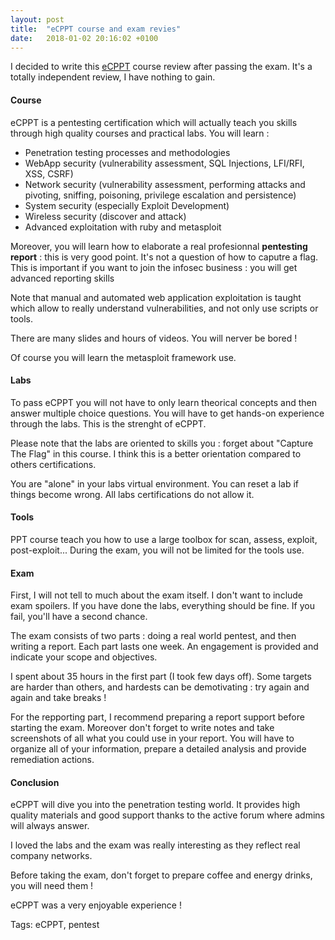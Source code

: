 ```yaml
---
layout: post
title:  "eCPPT course and exam revies"
date:   2018-01-02 20:16:02 +0100
---
```


I decided to write this [eCPPT][1] course review after passing the exam. It's a totally independent review, I have nothing to gain.

#### Course

eCPPT is a pentesting certification which will actually teach you skills through high quality courses and practical labs.
You will learn : 

 - Penetration testing processes and methodologies
 - WebApp security (vulnerability assessment, SQL Injections, LFI/RFI, XSS, CSRF)
 - Network security (vulnerability assessment, performing attacks and pivoting, sniffing, poisoning,  privilege escalation and persistence)
 - System security (especially Exploit Development)
 - Wireless security (discover and attack)
 - Advanced exploitation with ruby and metasploit

Moreover, you will learn how to elaborate a real profesionnal **pentesting report** : this is very good point. It's not a question of how to caputre a flag. This is important if you want to join the infosec business : you will get advanced reporting skills

Note that manual and automated web application exploitation is taught which allow to really understand vulnerabilities, and not only use scripts or tools.

There are many slides and hours of videos. You will nerver be bored !

Of course you will learn the metasploit framework use. 

#### Labs

To pass eCPPT you will not have to only learn theorical concepts and then answer multiple choice questions. You will have to get hands-on experience through the labs. This is the strenght of eCPPT.

Please note that the labs are oriented to skills you : forget about "Capture The Flag" in this course. I think this is a better orientation compared to others certifications.

You are "alone" in your labs virtual environment. You can reset a lab if things become wrong. All labs certifications do not allow it.

#### Tools

PPT course teach you how to use a large toolbox for scan, assess, exploit, post-exploit... During the exam, you will not be limited for the tools use.

#### Exam

First, I will not tell to much about the exam itself. I don't want to include exam spoilers. If you have done the labs, everything should be fine.
If you fail, you'll have a second chance.

The exam consists of two parts : doing a real world pentest, and then writing a report. Each part lasts one week. An engagement is provided and indicate your scope and objectives.

I spent about 35 hours in the first part (I took few days off). Some targets are harder than others, and hardests can be demotivating : try again and again and take breaks !

For the repporting part, I recommend preparing a report support before starting the exam. Moreover don't forget to write notes and take screenshots of all what you could use in your report. You will have to organize all of your information, prepare a detailed analysis and provide remediation actions.

#### Conclusion


eCPPT will dive you into the penetration testing world. It provides high quality materials and good support thanks to the active forum where admins will always answer.

I loved the labs and the exam was really interesting as they reflect real company networks.

Before taking the exam, don't forget to prepare coffee and energy drinks, you will need them !

eCPPT was a very enjoyable experience !

[1]: https://www.elearnsecurity.com/certification/ecppt/

Tags: eCPPT, pentest
